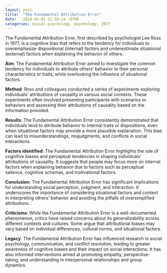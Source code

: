 ```yaml
---
layout: post
title:  "The Fundamental Attribution Error"
date:   2024-02-01 22:50:14 -0700
categories: social-psychology, psychology, 1977
---
```


The Fundamental Attribution Error, first described by psychologist Lee Ross in 1977, is a cognitive bias that refers to the tendency for individuals to overemphasize dispositional (internal) factors and underestimate situational (external) factors when explaining the behavior of others.

**Aim**: The Fundamental Attribution Error aimed to investigate the common tendency for individuals to attribute others' behavior to their personal characteristics or traits, while overlooking the influence of situational factors.

**Method**: Ross and colleagues conducted a series of experiments exploring individuals' attributions of causality in various social contexts. These experiments often involved presenting participants with scenarios or behaviors and assessing their attributions of causality based on the information provided.

**Results**: The Fundamental Attribution Error consistently demonstrated that individuals tend to attribute behavior to internal traits or dispositions, even when situational factors may provide a more plausible explanation. This bias can lead to misunderstandings, misjudgments, and conflicts in social interactions.

**Factors identified**: The Fundamental Attribution Error highlights the role of cognitive biases and perceptual tendencies in shaping individuals' attributions of causality. It suggests that people may focus more on internal factors when explaining behavior due to factors such as perceptual salience, cognitive schemas, and motivational factors.

**Conclusion**: The Fundamental Attribution Error has significant implications for understanding social perception, judgment, and interaction. It underscores the importance of considering situational factors and context in interpreting others' behavior and avoiding the pitfalls of oversimplified attributions.

**Criticisms**: While the Fundamental Attribution Error is a well-documented phenomenon, critics have raised concerns about its generalizability across different contexts and cultures. Some argue that attributional biases may vary based on individual differences, cultural norms, and situational factors.

**Legacy**: The Fundamental Attribution Error has influenced research in social psychology, communication, and conflict resolution, leading to greater awareness of cognitive biases and their impact on social interactions. It has also informed interventions aimed at promoting empathy, perspective-taking, and understanding in interpersonal relationships and group dynamics.
